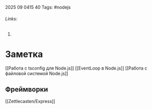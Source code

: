 2025 09 0415 40
Tags: #nodejs 
###### Links: 
1) 
# Заметка

[[Работа с tsconfig для Node.js]]
[[EventLoop в Node.js]]
[[Работа с файловой системой Node.js]]



## Фреймворки
[[Zettlecasten/Express]]
